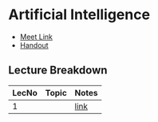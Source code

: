 # Artificial Intelligence

- [Meet Link]()
- [Handout]()

## Lecture Breakdown

| LecNo | Topic | Notes                       |
| ----- | ----- | --------------------------- |
| 1     |       | [link](Lec1Aug19/README.md) |